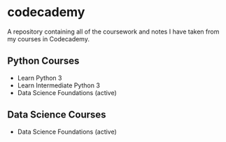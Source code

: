 # codecademy
A repository containing all of the coursework and notes I have taken from my courses in Codecademy.

## Python Courses
- Learn Python 3
- Learn Intermediate Python 3
- Data Science Foundations (active)

## Data Science Courses
- Data Science Foundations (active)
